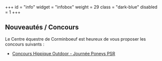+++
id = "info"
widget = "infobox"
weight = 29
class = "dark-blue"
disabled = 1
+++
## Nouveautés / Concours

Le Centre équestre de Corminboeuf est heureux de vous proposer les concours suivants :

- [Concours Hippique Outdoor - Journée Poneys PSR](/concours/2022/2022-06-25/)
